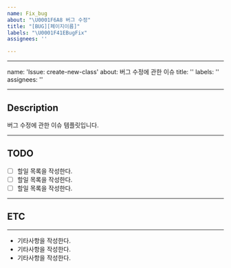 ```yaml
---
name: Fix_bug
about: "\U0001F6A8 버그 수정"
title: "[BUG][페이지이름]"
labels: "\U0001F41EBugFix"
assignees: ''

---
```


---
name: 'Issue: create-new-class'
about: 버그 수정에 관한 이슈
title: ''
labels: ''
assignees: ''

---

## Description
버그 수정에 관한 이슈 템플릿입니다.

---

## TODO
- [ ]  할일 목록을 작성한다.
- [ ]  할일 목록을 작성한다.
- [ ]  할일 목록을 작성한다.

---

## ETC

---
* 기타사항을 작성한다.
* 기타사항을 작성한다.
* 기타사항을 작성한다.
